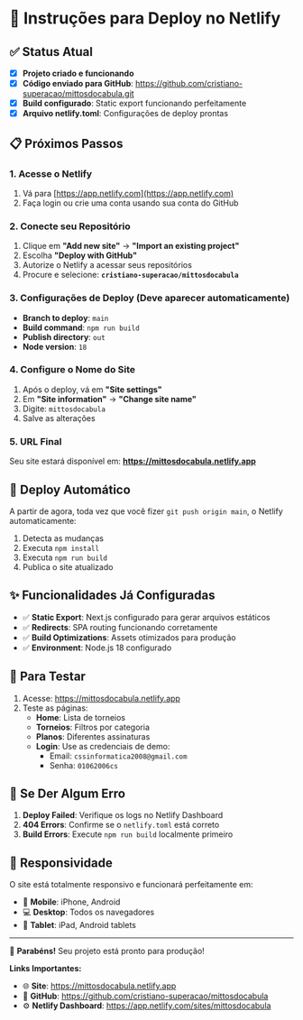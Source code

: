# 🚀 Instruções para Deploy no Netlify

## ✅ Status Atual

- [x] **Projeto criado e funcionando**
- [x] **Código enviado para GitHub**: https://github.com/cristiano-superacao/mittosdocabula.git
- [x] **Build configurado**: Static export funcionando perfeitamente
- [x] **Arquivo netlify.toml**: Configurações de deploy prontas

## 📋 Próximos Passos

### 1. Acesse o Netlify

1. Vá para [https://app.netlify.com](https://app.netlify.com)
2. Faça login ou crie uma conta usando sua conta do GitHub

### 2. Conecte seu Repositório

1. Clique em **"Add new site"** → **"Import an existing project"**
2. Escolha **"Deploy with GitHub"**
3. Autorize o Netlify a acessar seus repositórios
4. Procure e selecione: **`cristiano-superacao/mittosdocabula`**

### 3. Configurações de Deploy (Deve aparecer automaticamente)

- **Branch to deploy**: `main`
- **Build command**: `npm run build`
- **Publish directory**: `out`
- **Node version**: `18`

### 4. Configure o Nome do Site

1. Após o deploy, vá em **"Site settings"**
2. Em **"Site information"** → **"Change site name"**
3. Digite: `mittosdocabula`
4. Salve as alterações

### 5. URL Final

Seu site estará disponível em:
**https://mittosdocabula.netlify.app**

## 🔄 Deploy Automático

A partir de agora, toda vez que você fizer `git push origin main`, o Netlify automaticamente:

1. Detecta as mudanças
2. Executa `npm install`
3. Executa `npm run build`
4. Publica o site atualizado

## ✨ Funcionalidades Já Configuradas

- ✅ **Static Export**: Next.js configurado para gerar arquivos estáticos
- ✅ **Redirects**: SPA routing funcionando corretamente
- ✅ **Build Optimizations**: Assets otimizados para produção
- ✅ **Environment**: Node.js 18 configurado

## 🎯 Para Testar

1. Acesse: https://mittosdocabula.netlify.app
2. Teste as páginas:
   - **Home**: Lista de torneios
   - **Torneios**: Filtros por categoria
   - **Planos**: Diferentes assinaturas
   - **Login**: Use as credenciais de demo:
     - Email: `cssinformatica2008@gmail.com`
     - Senha: `01062006cs`

## 🚨 Se Der Algum Erro

1. **Deploy Failed**: Verifique os logs no Netlify Dashboard
2. **404 Errors**: Confirme se o `netlify.toml` está correto
3. **Build Errors**: Execute `npm run build` localmente primeiro

## 📱 Responsividade

O site está totalmente responsivo e funcionará perfeitamente em:

- 📱 **Mobile**: iPhone, Android
- 💻 **Desktop**: Todos os navegadores
- 📱 **Tablet**: iPad, Android tablets

---

🎉 **Parabéns!** Seu projeto está pronto para produção!

**Links Importantes:**
- 🌐 **Site**: https://mittosdocabula.netlify.app
- 📁 **GitHub**: https://github.com/cristiano-superacao/mittosdocabula
- ⚙️ **Netlify Dashboard**: https://app.netlify.com/sites/mittosdocabula